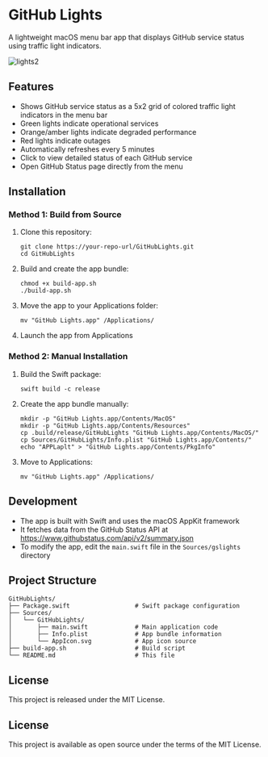 # GitHub Lights

A lightweight macOS menu bar app that displays GitHub service status using traffic light indicators.

![lights2](https://github.com/user-attachments/assets/8f05508d-edbd-4816-90b3-80b14a2fdbcc)

## Features

- Shows GitHub service status as a 5x2 grid of colored traffic light indicators in the menu bar
- Green lights indicate operational services
- Orange/amber lights indicate degraded performance
- Red lights indicate outages
- Automatically refreshes every 5 minutes
- Click to view detailed status of each GitHub service
- Open GitHub Status page directly from the menu

## Installation

### Method 1: Build from Source

1. Clone this repository:
   ```
   git clone https://your-repo-url/GitHubLights.git
   cd GitHubLights
   ```

2. Build and create the app bundle:
   ```
   chmod +x build-app.sh
   ./build-app.sh
   ```

3. Move the app to your Applications folder:
   ```
   mv "GitHub Lights.app" /Applications/
   ```

4. Launch the app from Applications

### Method 2: Manual Installation

1. Build the Swift package:
   ```
   swift build -c release
   ```

2. Create the app bundle manually:
   ```
   mkdir -p "GitHub Lights.app/Contents/MacOS"
   mkdir -p "GitHub Lights.app/Contents/Resources"
   cp .build/release/GitHubLights "GitHub Lights.app/Contents/MacOS/"
   cp Sources/GitHubLights/Info.plist "GitHub Lights.app/Contents/"
   echo "APPLaplt" > "GitHub Lights.app/Contents/PkgInfo"
   ```

3. Move to Applications:
   ```
   mv "GitHub Lights.app" /Applications/
   ```

## Development

- The app is built with Swift and uses the macOS AppKit framework
- It fetches data from the GitHub Status API at https://www.githubstatus.com/api/v2/summary.json
- To modify the app, edit the `main.swift` file in the `Sources/gslights` directory

## Project Structure

```
GitHubLights/
├── Package.swift                  # Swift package configuration
├── Sources/
│   └── GitHubLights/
│       ├── main.swift             # Main application code
│       ├── Info.plist             # App bundle information
│       └── AppIcon.svg            # App icon source
├── build-app.sh                   # Build script
└── README.md                      # This file
```

## License

This project is released under the MIT License.

## License

This project is available as open source under the terms of the MIT License.
